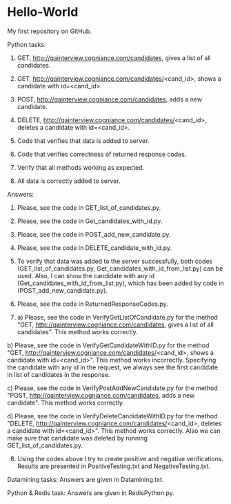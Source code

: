 Hello-World
===========

My first repository on GitHub.

Python tasks:

1) GET, http://qainterview.cogniance.com/candidates, gives a list of all candidates. 

2) GET, http://qainterview.cogniance.com/candidates/<cand_id>, shows a candidate with id=<cand_id>. 

3) POST, http://qainterview.cogniance.com/candidates, adds a new candidate. 

4) DELETE, http://qainterview.cogniance.com/candidates/<cand_id>, deletes a candidate with id=<cand_id>. 

5) Code that verifies that data is added to server.

6) Code that verifies correctness of returned response codes.

7) Verify that all methods working as expected.

8) All data is correctly added to server.

Answers:
1) Please, see the code in GET_list_of_candidates.py.

2) Please, see the code in Get_candidates_with_id.py.

3) Please, see the code in POST_add_new_candidate.py.

4) Please, see the code in DELETE_candidate_with_id.py.

5) To verify that data was added to the server successfully, both codes (GET_list_of_candidates.py, Get_candidates_with_id_from_list.py) can be used. Also, I can show the candidate with any id (Get_candidates_with_id_from_list.py), which has been added by code in (POST_add_new_candidate.py).

6) Please, see the code in ReturnedResponseCodes.py.

7) a) Please, see the code in VerifyGetListOfCandidate.py for the method "GET, http://qainterview.cogniance.com/candidates, gives a list of all candidates". This method works correctly.

  b) Please, see the code in VerifyGetCandidateWithID.py for the method "GET, http://qainterview.cogniance.com/candidates/<cand_id>, shows a candidate with id=<cand_id>". This method works incorrectly. Specifying the candidate with any id in the request, we always see the first candidate in list of candidates in the response.
  
  c) Please, see the code in VerifyPostAddNewCandidate.py for the method "POST, http://qainterview.cogniance.com/candidates, adds a new candidate". This method works correctly. 
  
  d) Please, see the code in VerifyDeleteCandidateWithID.py for the method "DELETE, http://qainterview.cogniance.com/candidates/<cand_id>, deletes a candidate with id=<cand_id>". This method works correctly. Also we can make sure that candidate was deleted by running GET_list_of_candidates.py.
  
8) Using the codes above I try to create positive and negative verifications. Results are presented in PositiveTesting.txt and NegativeTesting.txt.


Datamining tasks: 
Answers are given in Datamining.txt.

Python & Redis task: 
Answers are given in RedisPython.py.
